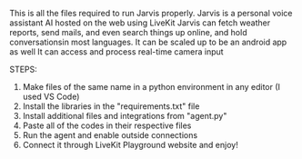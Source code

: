 This is all the files required to run Jarvis properly.
Jarvis is a personal voice assistant AI hosted on the web using LiveKit
Jarvis can fetch weather reports, send mails, and even search things up online, and hold conversationsin most languages.
It can be scaled up to be an android app as well
It can access and process real-time camera input 

STEPS:
1. Make files of the same name in a python environment in any editor (I used VS Code)
2. Install the libraries in the "requirements.txt" file
3. Install additional files and integrations from "agent.py"
4. Paste all of the codes in their respective files
5. Run the agent and enable outside connections
6. Connect it through LiveKit Playground website and enjoy!
